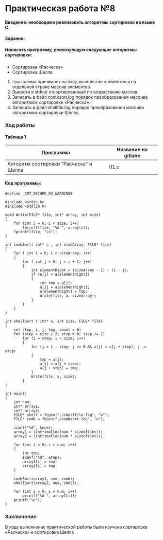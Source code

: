 # Практическая работа №8

#### Введение: необходимо реализовать алгоритмы сортировок на языке C. 
#### Задание:
##### Написать программу, реализующую следующие алгоритмы сортировки:
- Сортировка «Расческа»
- Сортировка Шелла 
1. Программа принимает на вход количество элементов и на отдельной строке массив элементов.
2. Вывести в stdout отсортированный по возрастанию массив.
3. Записать в файл combsort.log порядок преобразования массива алгоритмом сортировки «Расческа».
4. Записать в файл shellfile.log порядок преобразования массива алгоритмом cортировки Шелла.
### Ход работы
#### Таблица 1
                    
Программа  | Название на gitlabe
--- | -------------
Алгоритм сортировки "Расческа" и Шелла|  01.c
#### Код программы: 
```
#define _CRT_SECURE_NO_WARNINGS

#include <stdio.h>
#include <stdlib.h>

void Write(FILE* file, int* array, int size) 
{
    for (int i = 0; i < size; i++)
        fprintf(file, "%d ", array[i]);
    fprintf(file, "\n");
}

int combSort( int* a , int sizeArray, FILE* file)
{
    for ( int i = 0; i < sizeArray; i++) 
    {
        for ( int j = 0; j < i + 1; j++) 
        {
            int elementRight = (sizeArray - 1) - (i - j);
            if (a[j] > a[elementRight]) 
            {
                int tmp = a[j];
                a[j] = a[elementRight];
                a[elementRight] = tmp;
                Write(file, a, sizeArray);
            }
        }
    }
}

int shellSort ( int* a, int size, FILE* file)
{
	int step, i, j, tmp, count = 0;	
	for (step = size / 2; step > 0; step /= 2)
		for (i = step; i < size; i++) 
        {
			for (j = i - step; j >= 0 && a[j] > a[j + step]; j -= step)
			{
				tmp = a[j];
				a[j] = a[j + step];
				a[j + step] = tmp;
			}
            Write(file, a, size);
        }
}

int main() 
{
    int num;
    int* array1; 
    int* array2;
    FILE* shell = fopen("./shellfile.log", "w");
    FILE* comb = fopen("./combsort.log", "w");

    scanf("%d", &num);
    array1 = (int*)malloc(num * sizeof(int));
    array2 = (int*)malloc(num * sizeof(int));

    for (int i = 0; i < num; i++) 
    {
        int tmp;
        scanf("%d", &tmp);
        array1[i] = tmp;
        array2[i] = tmp;
    }

    combSort(array1, num, comb);
    shellSort(array2, num, shell);

    for (int i = 0; i < num; i++)
        printf("%d ", array1[i]);
    printf("\n");
}

```

### Заключение 
В ходе выполнение практической работы были изучена сортировка «Расческа» и сортировка Шелла
